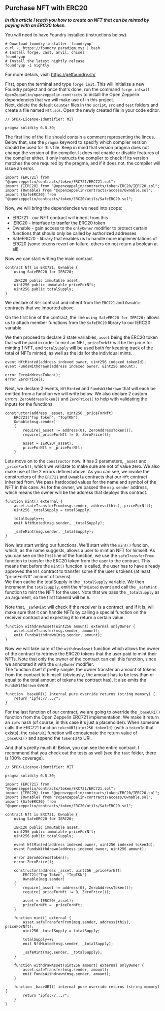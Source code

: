 ## Purchase NFT with ERC20

***In this article I teach you how to create an NFT that can be minted by paying with an ERC20 token.***

You will need to have Foundry installed (instructions below).
```shell
# Download foundry installer `foundryup`
curl -L https://foundry.paradigm.xyz | bash
# Install forge, cast, anvil, chisel
foundryup
# Install the latest nightly release
foundryup -i nightly
```

For more details, visit: https://getfoundry.sh/

First, open the terminal and type `forge init`. This will initialize a new Foundry project and once that's done, run the command `forge intsall OpenZeppelin/openzeppelin-contracts` to install the Open Zeppelin dependencies that we will make use of in this project.  
Next, delete the default `Counter` files in the `script`, `src` and `test` folders and create a file named `Nft.sol`. Open the newly created file in your code editor.

```solidity
// SPDX-License-Identifier: MIT

pragma solidity 0.8.30;
```
The first line of the file should contain a comment representing the linces. Below that, use the `pragma` keyword to specify which compiler version should be used for this file. Keep in mind that version pragma does not change the version of the compiler. It does not enable or disable features of the compiler either. It only instructs the compiler to check if its version matches the one required by the pragma, and if it does not, the compiler will issue an error.

```solidity
import {ERC721} from "@openzeppelin/contracts/token/ERC721/ERC721.sol";
import {IERC20} from "@openzeppelin/contracts/token/ERC20/IERC20.sol";
import {Ownable} from "@openzeppelin/contracts/access/Ownable.sol";
import {SafeERC20} from "@openzeppelin/contracts/token/ERC20/utils/SafeERC20.sol";
```
Now, we will bring the dependencies we need into scope:

- ERC721 - our NFT contract will inherit from this
- IERC20 - interface to tranfer the ERC20 token
- Ownable - gain access to the `onlyOwner` modifier to protect certain functions that should only be called by authorized addresses
- SafeERC20 - library that enables us to handle more implementations of ERC20 (some tokens revert on failure, others do not return a boolean at all)

Now we can start writing the main contract

```solidity
contract Nft is ERC721, Ownable {
    using SafeERC20 for IERC20;

    IERC20 public immutable asset;
    uint256 public immutable priceForNft;
    uint256 public totalSupply;
}
```

We declare of `Nft` contract and inherit from the `ERC721` and `Ownable` contracts that we imported above.

On the first line of the contract, the line `using SafeERC20 for IERC20;` allows us to attach member functions from the `SafeERC20` library to our IERC20 variable.

We then proceed to declare 3 state variables, `asset` being the ERC20 token that will be paid in order to mint an NFT, `priceForNft` will be the price for minting 1 NFT, and `totalSupply` will be used both for keeping track of the total of NFTs minted, as well as the ids for the individual mints.

```solidity
event NftMinted(address indexed owner, uint256 indexed tokenId);
event FundsWithdrawn(address indexed owner, uint256 amount);

error ZeroAddressToken();
error ZeroPrice();
```

Next, we declare 2 events, `NftMinted` and `FundsWithdrawn` that will each be emitted from a function we will write below. We also declare 2 custom errors, `ZeroAddressToken()` and `ZeroPrice()` to help with validating the inputs for the functions.

```solidity
constructor(address _asset, uint256 _priceForNft) 
    ERC721("Top Token", "TopTKN") 
    Ownable(msg.sender)
    {
        require(_asset != address(0), ZeroAddressToken());
        require(_priceForNft != 0, ZeroPrice());

        asset = IERC20(_asset);
        priceForNft = _priceForNft;
    }
```

Lets move on to the `constructor` now. It has 2 parameters, `_asset` and `_priceForNft`, which we validate to make sure are not of value zero. We also make use of the 2 errors defined above. As you can see, we invoke the constructors of the `ERC721` and `Ownable` contracts that our `Nft` contract inherited from. We pass hardcoded values for the name and symbol of the NFT in this case. As for the owner, we passed the `msg.sender` address, which means the owner will be the address that deploys this contract.

```solidity
function mint() external {
    asset.safeTransferFrom(msg.sender, address(this), priceForNft);
    uint256 _totalSupply = totalSupply;

    totalSupply++;
    emit NftMinted(msg.sender, _totalSupply);

    _safeMint(msg.sender, _totalSupply);
}
```

Now lets start writing our functions. We'll start with the `mint()` funcion, which, as the name suggests, allows a user to mint an NFT for himself. As you can see on the first line of the function, we use the `safeTransferFrom` function to transfer the ERC20 token from the user to the contract. This means that before the `mint()` function is called, the user has to have already approved the `Nft` contract to transfer some if the user's tokens (at least "priceForNft" amount of tokens).  
We then cache the totalSupply in the `_totalSupply` variable. We then increment the `totalSupply`, emit the `NftMinted` event and call the `_safeMint` function to mint the NFT for the user. Note that we pass the `_totalSupply` as an argument, so the first tokenId will be `0`.  

Note that, `_safeMint` will check if the receiver is a contract, and if it is, will make sure that it can handle NFTs by calling a special function on the receiver contract and expecting it to return a certain value.

```solidity
function withdrawAsset(uint256 amount) external onlyOwner {
    asset.safeTransfer(msg.sender, amount);
    emit FundsWithdrawn(msg.sender, amount);
}
```
Now we will take care of the `withdrawAsset` function which allows the owner of the contract to retrieve the ERC20 tokens that the user paid to mint their NFTs. Note that only the owner of the contract can call this function, since we annotated it with the `onlyOwner` modifier.  
The function itself if pretty simple, the owner transfer an amount of tokens from the contract to himself (obviously, the amount has to be less than or equal to the total amount of tokens the contract has). It also emits the `FundsWithdrawn` event.

```solidity
function _baseURI() internal pure override returns (string memory) {
    return "ipfs://.../";
}
```
For the last function of our contract, we are going to override the `_baseURI()` function from the Open Zeppelin ERC721 implementation. We make it return an `ipfs` hash (of course, in this case it's just a placeholder). When someone calls the ERC721 function `tokenURI(uint256 tokenId)` (with a `tokenId` that exists), the `tokenURI` function will concatenate the return value of `_baseURI()` and append the `tokenId` to URI.

And that's pretty much it! Below, you can see the entire contract. I recommend that you check out the tests as well (see the `test` folder, there is 100% coverage).

```solidity
// SPDX-License-Identifier: MIT

pragma solidity 0.8.30;

import {ERC721} from "@openzeppelin/contracts/token/ERC721/ERC721.sol";
import {IERC20} from "@openzeppelin/contracts/token/ERC20/IERC20.sol";
import {Ownable} from "@openzeppelin/contracts/access/Ownable.sol";
import {SafeERC20} from "@openzeppelin/contracts/token/ERC20/utils/SafeERC20.sol";

contract Nft is ERC721, Ownable {
    using SafeERC20 for IERC20;

    IERC20 public immutable asset;
    uint256 public immutable priceForNft;
    uint256 public totalSupply;

    event NftMinted(address indexed owner, uint256 indexed tokenId);
    event FundsWithdrawn(address indexed owner, uint256 amount);

    error ZeroAddressToken();
    error ZeroPrice();

    constructor(address _asset, uint256 _priceForNft)
        ERC721("Top Token", "TopTKN")
        Ownable(msg.sender)
    {
        require(_asset != address(0), ZeroAddressToken());
        require(_priceForNft != 0, ZeroPrice());

        asset = IERC20(_asset);
        priceForNft = _priceForNft;
    }

    function mint() external {
        asset.safeTransferFrom(msg.sender, address(this), priceForNft);
        uint256 _totalSupply = totalSupply;

        totalSupply++;
        emit NftMinted(msg.sender, _totalSupply);

        _safeMint(msg.sender, _totalSupply);
    }

    function withdrawAsset(uint256 amount) external onlyOwner {
        asset.safeTransfer(msg.sender, amount);
        emit FundsWithdrawn(msg.sender, amount);
    }

    function _baseURI() internal pure override returns (string memory) {
        return "ipfs://.../";
    }
}

```